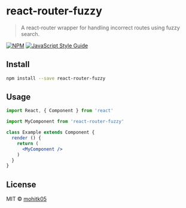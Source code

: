 # react-router-fuzzy

> A react-router wrapper for handling incorrect routes using fuzzy search.

[![NPM](https://img.shields.io/npm/v/react-router-fuzzy.svg)](https://www.npmjs.com/package/react-router-fuzzy) [![JavaScript Style Guide](https://img.shields.io/badge/code_style-standard-brightgreen.svg)](https://standardjs.com)

## Install

```bash
npm install --save react-router-fuzzy
```

## Usage

```jsx
import React, { Component } from 'react'

import MyComponent from 'react-router-fuzzy'

class Example extends Component {
  render () {
    return (
      <MyComponent />
    )
  }
}
```

## License

MIT © [mohitk05](https://github.com/mohitk05)
